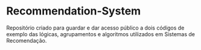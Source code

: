 # Recommendation-System

Repositório criado para guardar e dar acesso público a dois códigos de exemplo das lógicas, agrupamentos e algoritmos utilizados em Sistemas de Recomendação.
